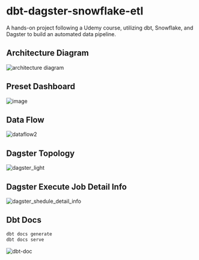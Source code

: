 # dbt-dagster-snowflake-etl
A hands-on project following a Udemy course, utilizing dbt, Snowflake, and Dagster to build an automated data pipeline.


## Architecture Diagram
![architecture diagram](https://github.com/user-attachments/assets/f5aa0bf8-fc81-4b90-9b3b-c35790b27d1b)

## Preset Dashboard
![image](https://github.com/user-attachments/assets/58d4e508-acdb-4019-95a7-e9794d248db3)

## Data Flow
![dataflow2](https://github.com/user-attachments/assets/0b9b30e6-c1a9-4c65-9d85-17e9d082eba2)


## Dagster Topology
![dagster_light](https://github.com/user-attachments/assets/b5b8fb6a-e708-4776-8f4d-f170a326e36f)

## Dagster Execute Job Detail Info
![dagster_shedule_detail_info](https://github.com/user-attachments/assets/489177f2-0c79-4478-a1b5-1f8fcea21be9)


## Dbt Docs
```bash
dbt docs generate
dbt docs serve
```
![dbt-doc](https://github.com/user-attachments/assets/67dc7b8e-b097-465f-bb5d-779d9547f5d6)


